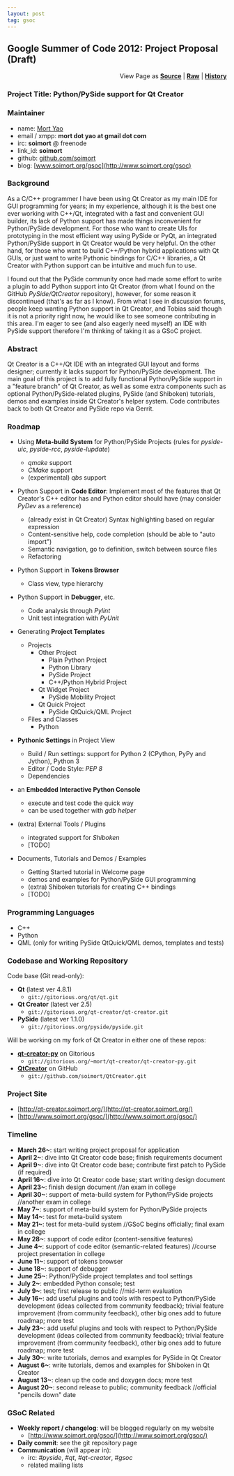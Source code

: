 ```yaml
---
layout: post
tag: gsoc
---
```


## Google Summer of Code 2012: Project Proposal (Draft)

<div class="divIndex" style="text-align: right">View Page as <b><a href="https://github.com/soimort/soimort.github.com/blob/master/_posts/2012-03-29-gsoc.markdown">Source</a></b> | <b><a href="https://raw.github.com/soimort/soimort.github.com/master/_posts/2012-03-29-gsoc.markdown">Raw</a></b> | <b><a href="https://github.com/soimort/soimort.github.com/commits/master/_posts/2012-03-29-gsoc.markdown">History</a></b></div>

### Project Title: Python/PySide support for Qt Creator

### Maintainer
* name: [Mort Yao](https://plus.google.com/100974147585154622588)
* email / xmpp: **mort dot yao at gmail dot com**
* irc: **soimort** @ freenode
* link_id: **soimort**
* github: [github.com/soimort](https://github.com/soimort)
* blog: [www.soimort.org/gsoc](http://www.soimort.org/gsoc)

### Background
As a C/C++ programmer I have been using Qt Creator as my main IDE for GUI programming for years; in my experience, although it is the best one ever working with C++/Qt, integrated with a fast and convenient GUI builder, its lack of Python support has made things inconvenient for Python/PySide development. For those who want to create UIs for prototyping in the most efficient way using PySide or PyQt, an integrated Python/PySide support in Qt Creator would be very helpful. On the other hand, for those who want to build C++/Python hybrid applications with Qt GUIs, or just want to write Pythonic bindings for C/C++ libraries, a Qt Creator with Python support can be intuitive and much fun to use.

I found out that the PySide community once had made some effort to write a plugin to add Python support into Qt Creator (from what I found on the GitHub *PySide/QtCreator* repository), however, for some reason it discontinued (that's as far as I know). From what I see in discussion forums, people keep wanting Python support in Qt Creator, and Tobias said though it is not a priority right now, he would like to see someone contributing in this area. I'm eager to see (and also eagerly need myself) an IDE with PySide support therefore I'm thinking of taking it as a GSoC project.

### Abstract
Qt Creator is a C++/Qt IDE with an integrated GUI layout and forms designer; currently it lacks support for Python/PySide development. The main goal of this project is to add fully functional Python/PySide support in a "feature branch" of Qt Creator, as well as some extra components such as optional Python/PySide-related plugins, PySide (and Shiboken) tutorials, demos and examples inside Qt Creator's helper system. Code contributes back to both Qt Creator and PySide repo via Gerrit.

### Roadmap
* Using **Meta-build System** for Python/PySide Projects (rules for *pyside-uic*, *pyside-rcc*, *pyside-lupdate*)
    * *qmake* support
    * *CMake* support
    * (experimental) *qbs* support

* Python Support in **Code Editor**: Implement most of the features that Qt Creator's C++ editor has and Python editor should have (may consider *PyDev* as a reference)
    * (already exist in Qt Creator) Syntax highlighting based on regular expression
    * Content-sensitive help, code completion (should be able to "auto import")
    * Semantic navigation, go to definition, switch between source files
    * Refactoring

* Python Support in **Tokens Browser**
    * Class view, type hierarchy

* Python Support in **Debugger**, etc.
    * Code analysis through *Pylint*
    * Unit test integration with *PyUnit*

* Generating **Project Templates**
    * Projects
        * Other Project
            * Plain Python Project
            * Python Library
            * PySide Project
            * C++/Python Hybrid Project
        * Qt Widget Project
            * PySide Mobility Project
        * Qt Quick Project
            * PySide QtQuick/QML Project
    * Files and Classes
        * Python

* **Pythonic Settings** in Project View
    * Build / Run settings: support for Python 2 (CPython, PyPy and Jython), Python 3
    * Editor / Code Style: *PEP 8*
    * Dependencies

* an **Embedded Interactive Python Console**
    * execute and test code the quick way
    * can be used together with *gdb helper*

* (extra) External Tools / Plugins
    * integrated support for *Shiboken*
    * [TODO]

* Documents, Tutorials and Demos / Examples
    * Getting Started tutorial in Welcome page
    * demos and examples for Python/PySide GUI programming
    * (extra) Shiboken tutorials for creating C++ bindings
    * [TODO]

### Programming Languages
* C++
* Python
* QML (only for writing PySide QtQuick/QML demos, templates and tests)

### Codebase and Working Repository
Code base (Git read-only):

* **Qt** (latest ver 4.8.1)
    * `git://gitorious.org/qt/qt.git`
* **Qt Creator** (latest ver 2.5)
    * `git://gitorious.org/qt-creator/qt-creator.git`
* **PySide** (latest ver 1.1.0)
    * `git://gitorious.org/pyside/pyside.git`

Will be working on my fork of Qt Creator in either one of these repos:

* [**qt-creator-py**](https://gitorious.org/~mort/qt-creator/qt-creator-py) on Gitorious
    * `git://gitorious.org/~mort/qt-creator/qt-creator-py.git`
* [**QtCreator**](https://github.com/soimort/QtCreator) on GitHub
    * `git://github.com/soimort/QtCreator.git`

### Project Site
* [http://qt-creator.soimort.org/](http://qt-creator.soimort.org/)
* [http://www.soimort.org/gsoc/](http://www.soimort.org/gsoc/)

### Timeline
* **March 26~**: start writing project proposal for application
* **April 2~**: dive into Qt Creator code base; finish requirements document
* **April 9~**: dive into Qt Creator code base; contribute first patch to PySide (if required)
* **April 16~**: dive into Qt Creator code base; start writing design document
* **April 23~**: finish design document //an exam in college
* **April 30~**: support of meta-build system for Python/PySide projects //another exam in college
* **May 7~**: support of meta-build system for Python/PySide projects
* **May 14~**: test for meta-build system
* **May 21~**: test for meta-build system //GSoC begins officially; final exam in college
* **May 28~**: support of code editor (content-sensitive features)
* **June 4~**: support of code editor (semantic-related features) //course project presentation in college
* **June 11~**: support of tokens browser
* **June 18~**: support of debugger
* **June 25~**: Python/PySide project templates and tool settings
* **July 2~**: embedded Python console; test
* **July 9~**: test; first release to public //mid-term evaluation
* **July 16~**: add useful plugins and tools with respect to Python/PySide development (ideas collected from community feedback); trivial feature improvement (from community feedback), other big ones add to future roadmap; more test
* **July 23~**: add useful plugins and tools with respect to Python/PySide development (ideas collected from community feedback); trivial feature improvement (from community feedback), other big ones add to future roadmap; more test
* **July 30~**: write tutorials, demos and examples for PySide in Qt Creator
* **August 6~**: write tutorials, demos and examples for Shiboken in Qt Creator
* **August 13~**: clean up the code and doxygen docs; more test
* **August 20~**: second release to public; community feedback //official "pencils down" date

### GSoC Related
* **Weekly report / changelog**: will be blogged regularly on my website
    * [http://www.soimort.org/gsoc/](http://www.soimort.org/gsoc/)
* **Daily commit**: see the git repository page
* **Communication** (will appear in):
    * irc: *#pyside*, *#qt*, *#qt-creator*, *#gsoc*
    * related mailing lists
